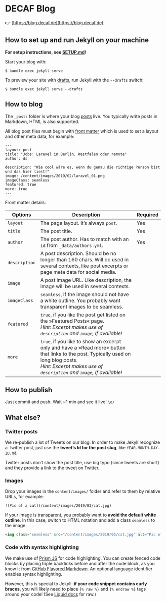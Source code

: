 # DECAF Blog

👉 [https://blog.decaf.de](https://blog.decaf.de)


## How to set up and run Jekyll on your machine

__For setup instructions, see [SETUP.md](SETUP.md)!__

Start your blog with:

    $ bundle exec jekyll serve

To preview your site with [drafts](https://jekyllrb.com/docs/posts/#drafts), run Jekyll with the `--drafts` switch:

    $ bundle exec jekyll serve --drafts


## How to blog

The `_posts` folder is where your blog [posts](https://jekyllrb.com/docs/posts/) live. You typically write posts in Markdown, HTML is also supported.

All blog post files must begin with [front matter](https://jekyllrb.com/docs/front-matter/) which is used to set a layout and other meta data, for example:

```
---
layout: post
title: "Jobs: Laravel in Berlin, Westfalen oder remote"
author: ds

description: "Wie cool wäre es, wenn du genau die richtige Person bist und das hier liest!"
image: /content/images/2019/02/laravel_01.png
imageClass: seamless
featured: true
more: true
---
```

Front matter details:

| Options       | Description                        | Required |
|---------------|------------------------------------|----------|
| `layout`      | The page layout. It’s always `post`. | Yes |
| `title`       | The post title. | Yes |
| `author`      | The post author. Has to match with an `id` from `_data/authors.yml`. | Yes |
| `description` | A post description. Should be no longer than 160 chars. Will be used in several contexts, like post excerpts or page meta data for social media. | |
| `image`       | A post image URL. Like description, the image will be used in several contexts. | |
| `imageClass`  | `seamless`, if the image should not have a white outline. You probably want transparent images to be seamless. | |
| `featured`    | `true`, if you like the post get listed on the »Featured Posts« page.<br>_Hint: Excerpt makes use of `description` and `image`, if available!_ | |
| `more`        | `true`, if you like to show an excerpt only and have a »Read more« button that links to the post. Typically used on long blog posts.<br>_Hint: Excerpt makes use of `description` and `image`, if available!_ | |


## How to publish

Just commit and push. Wait ~1 min and see it live! `\o/`


## What else?

### Twitter posts

We re-publish a lot of Tweets on our blog. In order to make Jekyll recognize a Twitter post, just use the __tweet’s Id for the post slug__, like `YEAR-MONTH-DAY-ID.md`.

Twitter posts don’t show the post title, use big typo (since tweets are short) and they provide a link to the tweet on Twitter.

### Images

Drop your images in the `content/images/` folder and refer to them by relative URLs, for example:

```
![Pic of a cat](/content/images/2019/03/cat.jpg)
```

If your image is transparent, you probably want to __avoid the default white outline__. In this case, switch to HTML notation and add a class `seamless` to the image:

```html
<img class="seamless" src="/content/images/2019/03/cat.jpg" alt="Pic of a cat">
```

### Code with syntax highlighting

We make use of [Prism JS](https://prismjs.com) for code highlighting. You can create fenced code blocks by placing triple backticks before and after the code block, as you know it from [GitHub Flavored Markdown](https://help.github.com/en/articles/creating-and-highlighting-code-blocks). An optional language identifier enables syntax highlighting.

However, this is special to Jekyll: __if your code snippet contains curly braces__, you will likely need to place `{% raw %}` and `{% endraw %}` tags around your code! (See [Liquid docs](https://shopify.github.io/liquid/tags/raw/) for raw.)
